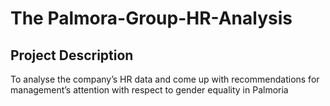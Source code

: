# The Palmora-Group-HR-Analysis
## Project Description
To analyse the company’s HR data and come up with recommendations for management’s attention with respect to gender equality in Palmoria
